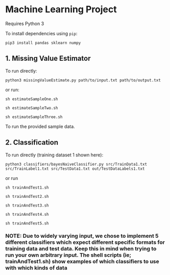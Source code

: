 # Machine Learning Project
 

Requires Python 3

To install dependencies using `pip`:

`pip3 install pandas sklearn numpy`


## 1. Missing Value Estimator

To run directly:

`python3 missingValueEstimate.py path/to/input.txt path/to/output.txt`

or run:

`sh estimateSampleOne.sh`

`sh estimateSampleTwo.sh`

`sh estimateSampleThree.sh`

To run the provided sample data.


## 2. Classification

To run directly (training dataset 1 shown here): 

`python3 classifiers/bayesNaiveClassifier.py src/TrainData1.txt src/TrainLabel1.txt src/TestData1.txt out/TestDataLabels1.txt`

or run

`sh trainAndTest1.sh`

`sh trainAndTest2.sh`

`sh trainAndTest3.sh`

`sh trainAndTest4.sh`

`sh trainAndTest5.sh`

### NOTE: Due to widely varying input, we chose to implement 5 different classifiers which expect different specific formats for training data and test data. Keep this in mind when trying to run your own arbitrary input. The shell scripts (ie; trainAndTest1.sh) show examples of which classifiers to use with which kinds of data
